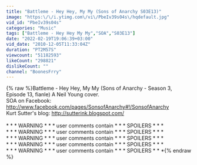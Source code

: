 ```yaml
---
title: "Battleme - Hey Hey, My My (Sons of Anarchy S03E13)"
image: "https:\/\/i.ytimg.com\/vi\/PbeIv39s04s\/hqdefault.jpg"
vid_id: "PbeIv39s04s"
categories: "Music"
tags: ["Battleme - Hey Hey My My","SOA","S03E13"]
date: "2022-02-19T19:06:39+03:00"
vid_date: "2010-12-05T11:33:04Z"
duration: "PT2M57S"
viewcount: "51182593"
likeCount: "298821"
dislikeCount: ""
channel: "BoonesFrry"
---
```

{% raw %}Battleme - Hey Hey, My My (Sons of Anarchy - Season 3, Episode 13, fianle) A Neil Young cover. <br />SOA on Facebook: <a rel="nofollow" target="blank" href="http://www.facebook.com/pages/SonsofAnarchy#!/SonsofAnarchy">http://www.facebook.com/pages/SonsofAnarchy#!/SonsofAnarchy</a><br />Kurt Sutter's blog: <a rel="nofollow" target="blank" href="http://sutterink.blogspot.com/">http://sutterink.blogspot.com/</a><br /><br />* * * WARNING * * * user comments contain * * * SPOILERS * * * <br />* * * WARNING * * * user comments contain * * * SPOILERS * * * <br />* * * WARNING * * * user comments contain * * * SPOILERS * * * <br />* * * WARNING * * * user comments contain * * * SPOILERS * * * <br />* * * WARNING * * * user comments contain * * * SPOILERS * * *{% endraw %}
